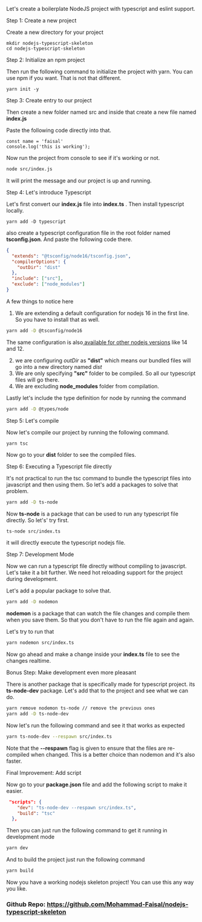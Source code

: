 Let's create a boilerplate NodeJS project with typescript and eslint support.

Step 1: Create a new project

Create a new directory for your project

```
mkdir nodejs-typescript-skeleton
cd nodejs-typescript-skeleton
```

Step 2: Initialize an npm project

Then run the following command to initialize the project with yarn. You can use npm if you want. That is not that different.

```
yarn init -y
```

Step 3: Create entry to our project

Then create a new folder named src and inside that create a new file named **index.js**

Paste the following code directly into that.

```
const name = 'faisal'
console.log('this is working');
```

Now run the project from console to see if it's working or not.

```sh
node src/index.js
```

It will print the message and our project is up and running.

Step 4: Let's introduce Typescript

Let's first convert our **index.js** file into **index.ts** . Then install typescript locally.

```
yarn add -D typescript
```

also create a typescript configuration file in the root folder named **tsconfig.json**. And paste the following code there.

```json
{
  "extends": "@tsconfig/node16/tsconfig.json",
  "compilerOptions": {
    "outDir": "dist"
  },
  "include": ["src"],
  "exclude": ["node_modules"]
}
```

A few things to notice here

1. We are extending a default configuration for nodejs 16 in the first line. So you have to install that as well.

```sh
yarn add -D @tsconfig/node16
```

The same configuration is also[ available for other nodejs versions](https://github.com/tsconfig/bases) like 14 and 12.

2. we are configuring _outDir_ as **"dist"** which means our bundled files will go into a new directory named _dist_
3. We are only specifying **"src"** folder to be compiled. So all our typescript files will go there.
4. We are excluding **node_modules** folder from compilation.

Lastly let's include the type definition for node by running the command

```sh
yarn add -D @types/node
```

Step 5: Let's compile

Now let's compile our project by running the following command.

```
yarn tsc
```

Now go to your **dist** folder to see the compiled files.

Step 6: Executing a Typescript file directly

It's not practical to run the tsc command to bundle the typescript files into javascript and then using them. So let's add a packages to solve that problem.

```sh
yarn add -D ts-node
```

Now **ts-node** is a package that can be used to run any typescript file directly. So let's' try first.

```sh
ts-node src/index.ts
```

it will directly execute the typescript nodejs file.

Step 7: Development Mode

Now we can run a typescript file directly without compiling to javascript. Let's take it a bit further.
We need hot reloading support for the project during development.

Let's add a popular package to solve that.

```sh
yarn add -D nodemon
```

**nodemon** is a package that can watch the file changes and compile them when you save them. So that you don't have to run the file again and again.

Let's try to run that

```sh
yarn nodemon src/index.ts
```

Now go ahead and make a change inside your **index.ts** file to see the changes realtime.

Bonus Step: Make development even more pleasant

There is another package that is specifically made for typescript project. its **ts-node-dev** package.
Let's add that to the project and see what we can do.

```sh
yarn remove nodemon ts-node // remove the previous ones
yarn add -D ts-node-dev
```

Now let's run the following command and see it that works as expected

```sh
yarn ts-node-dev --respawn src/index.ts
```

Note that the **--respawn** flag is given to ensure that the files are re-compiled when changed.
This is a better choice than nodemon and it's also faster.

Final Improvement: Add script

Now go to your **package.json** file and add the following script to make it easier.

```json
 "scripts": {
    "dev": "ts-node-dev --respawn src/index.ts",
    "build": "tsc"
  },
```

Then you can just run the following command to get it running in development mode

```sh
yarn dev
```

And to build the project just run the following command

```sh
yarn build
```

Now you have a working nodejs skeleton project! You can use this any way you like.

### Github Repo: https://github.com/Mohammad-Faisal/nodejs-typescript-skeleton

